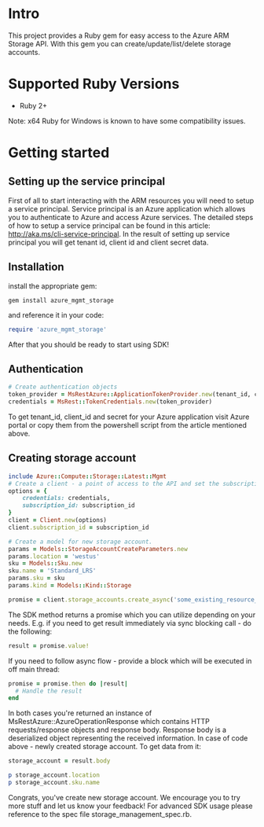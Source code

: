 # Intro

This project provides a Ruby gem for easy access to the Azure ARM Storage API. With this gem you can create/update/list/delete storage accounts.

# Supported Ruby Versions

* Ruby 2+

Note: x64 Ruby for Windows is known to have some compatibility issues.

# Getting started

## Setting up the service principal

First of all to start interacting with the ARM resources you will need to setup a service principal. Service principal is an Azure application which allows you to authenticate to Azure and access Azure services. The detailed steps of how to setup a service principal can be found in this article: http://aka.ms/cli-service-principal. In the result of setting up service principal you will get tenant id, client id and client secret data.

## Installation

install the appropriate gem:

```
gem install azure_mgmt_storage
```

and reference it in your code:

```Ruby
require 'azure_mgmt_storage'
```

After that you should be ready to start using SDK!

## Authentication

```Ruby
# Create authentication objects
token_provider = MsRestAzure::ApplicationTokenProvider.new(tenant_id, client_id, secret)
credentials = MsRest::TokenCredentials.new(token_provider)
```

To get tenant_id, client_id and secret for your Azure application visit Azure portal or copy them from the powershell script from the article mentioned above.

## Creating storage account

```Ruby
include Azure::Compute::Storage::Latest::Mgmt
# Create a client - a point of access to the API and set the subscription id
options = {
    credentials: credentials,
    subscription_id: subscription_id
}
client = Client.new(options)
client.subscription_id = subscription_id

# Create a model for new storage account.
params = Models::StorageAccountCreateParameters.new
params.location = 'westus'
sku = Models::Sku.new
sku.name = 'Standard_LRS'
params.sku = sku
params.kind = Models::Kind::Storage

promise = client.storage_accounts.create_async('some_existing_resource_group', 'newstorageaccount', params)
```

The SDK method returns a promise which you can utilize depending on your needs. E.g. if you need to get result immediately via sync blocking call - do the following:

```Ruby
result = promise.value!
```

If you need to follow async flow - provide a block which will be executed in off main thread:

```Ruby
promise = promise.then do |result|
  # Handle the result
end
```

In both cases you're returned an instance of MsRestAzure::AzureOperationResponse which contains HTTP requests/response objects and response body. Response body is a deserialized object representing the received information. In case of code above - newly created storage account. To get data from it:

```Ruby
storage_account = result.body

p storage_account.location
p storage_account.sku.name
```

Congrats, you've create new storage account. We encourage you to try more stuff and let us know your feedback!
For advanced SDK usage please reference to the spec file storage_management_spec.rb.

